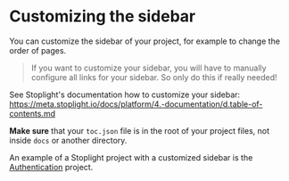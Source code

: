 # Customizing the sidebar

You can customize the sidebar of your project, for example to change the order of pages.

<!-- theme: warning -->

> If you want to customize your sidebar, you will have to manually configure all links for your sidebar. So only do this if really needed!

See Stoplight's documentation how to customize your sidebar: https://meta.stoplight.io/docs/platform/4.-documentation/d.table-of-contents.md

**Make sure** that your `toc.json` file is in the root of your project files, not inside `docs` or another directory.

An example of a Stoplight project with a customized sidebar is the [Authentication](https://publiq.stoplight.io/docs/authentication) project.
